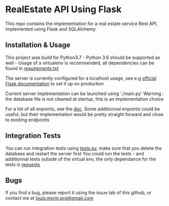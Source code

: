 # RealEstate API Using Flask

This repo contains the implementation for a real estate service Rest API, implemented using Flask and SQLAlchemy 

## Installation & Usage

This project was build for Python3.7 - Python 3.6 should be supported as well -
Usage of a virtualenv is recommended, all dependencies can be found in [requirements.txt](requirements.txt)

The server is currently configured for a localhost usage, see e.g [official Flask documentation](http://flask.palletsprojects.com/en/1.1.x/deploying/mod_wsgi/?highlight=apache#configuring-apache) to set it up on production

Current server implementation can be launched using './main.py'
Warning : the database file is not cleaned at startup, this is an implementation choice

For a list of all enpoints, see the [doc](doc.md). 
Some additionnal enpoints could be useful, but their implementation would be pretty straight forward and close to existing endpoints

## Integration Tests

You can run integration tests using [tests.py](tests.py), make sure that you delete the database and restart the server first
You could run the tests - and additionnal tests outside of the virtual env, the only dependance for the tests is [requests](https://pypi.org/project/requests/2.7.0/)

## Bugs

If you find a bug, please report it using the issue tab of this github, or contact me at louis.morin.pro@gmail.com
